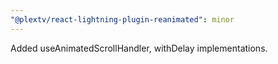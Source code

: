 ```yaml
---
"@plextv/react-lightning-plugin-reanimated": minor
---
```


Added useAnimatedScrollHandler, withDelay implementations.
